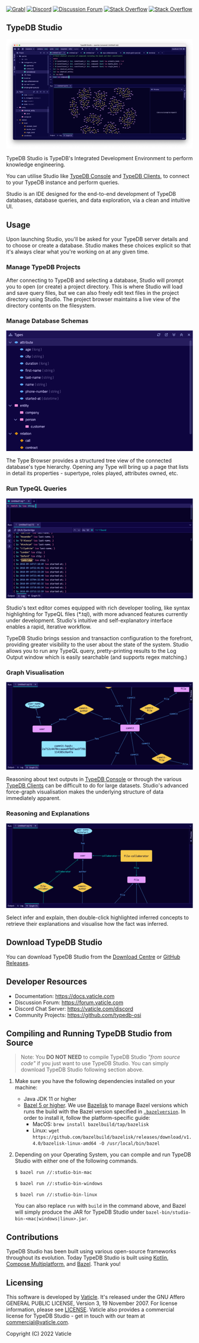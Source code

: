 [![Grabl](https://grabl.io/api/status/vaticle/typedb/badge.svg)](https://grabl.io/vaticle/typedb-studio)
[![Discord](https://img.shields.io/discord/665254494820368395?color=7389D8&label=chat&logo=discord&logoColor=ffffff)](https://vaticle.com/discord)
[![Discussion Forum](https://img.shields.io/discourse/https/forum.vaticle.com/topics.svg)](https://forum.vaticle.com)
[![Stack Overflow](https://img.shields.io/badge/stackoverflow-typedb-796de3.svg)](https://stackoverflow.com/questions/tagged/typedb)
[![Stack Overflow](https://img.shields.io/badge/stackoverflow-typeql-3dce8c.svg)](https://stackoverflow.com/questions/tagged/typeql)

## TypeDB Studio

[![TypeDB Studio](./images/studio_full_1.png)](./images/studio_full_1.png)

TypeDB Studio is TypeDB's Integrated Development Environment to perform knowledge engineering.

You can utilise Studio like [TypeDB Console](https://docs.vaticle.com/docs/console/console)
and [TypeDB Clients](https://docs.vaticle.com/docs/client-api/overview), to connect to your TypeDB instance and perform
queries.

Studio is an IDE designed for the end-to-end development of TypeDB databases, database queries, and data exploration, 
via a clean and intuitive UI.

## Usage

Upon launching Studio, you'll be asked for your TypeDB server details and to choose or create a database. Studio makes
these choices explicit so that it's always clear what you're working on at any given time.

### Manage TypeDB Projects

After connecting to TypeDB and selecting a database, Studio will prompt you to open (or create) a project directory. 
This is where Studio will load and save query files, but we can also freely edit text files in the project directory 
using Studio. The project browser maintains a live view of the directory contents on the filesystem.

### Manage Database Schemas

[![Log Output](./images/type_browser_1.png)](./images/type_browser_1.png)

The Type Browser provides a structured tree view of the connected database's type hierarchy. Opening any Type will 
bring up a page that lists in detail its properties - supertype, roles played, attributes owned, etc.

### Run TypeQL Queries

[![Log Output](./images/log_output_1.png)](./images/log_output_1.png)

Studio's text editor comes equipped with rich developer tooling, like syntax highlighting
for TypeQL files (\*.tql), with more advanced features currently under development. Studio's intuitive and 
self-explanatory interface enables a rapid, iterative workflow.

TypeDB Studio brings session and transaction configuration to the forefront, providing greater visibility to the user 
about the state of the system. Studio allows you to run any TypeQL query, pretty-printing results
to the Log Output window which is easily searchable (and supports regex matching.)

### Graph Visualisation

[![Graph Visualisation](./images/graph_vis_1.png)](./images/graph_vis_1.png)

Reasoning about text outputs in [TypeDB Console](https://docs.vaticle.com/docs/console/console) or through
the various [TypeDB Clients](https://docs.vaticle.com/docs/client-api/overview) can be difficult to do for large
datasets. Studio's advanced force-graph visualisation makes the underlying structure of data immediately apparent.

### Reasoning and Explanations

[![Inference Visualisation](./images/infer_vis_1.png)](./images/infer_vis_1.png)

Select infer and explain, then double-click highlighted inferred concepts to retrieve their explanations and visualise
how the fact was inferred.

## Download TypeDB Studio

You can download TypeDB Studio from the [Download Centre](https://vaticle.com/download#typedb-studio) or [GitHub Releases](https://github.com/vaticle/typedb-studio/releases).

## Developer Resources

- Documentation: https://docs.vaticle.com
- Discussion Forum: https://forum.vaticle.com
- Discord Chat Server: https://vaticle.com/discord
- Community Projects: https://github.com/typedb-osi

## Compiling and Running TypeDB Studio from Source

> Note: You **DO NOT NEED** to compile TypeDB Studio _"from source code"_ if you just want to use TypeDB Studio. You can simply download TypeDB Studio following section above.

1. Make sure you have the following dependencies installed on your machine:
    - Java JDK 11 or higher
    - [Bazel 5 or higher](http://bazel.build/). We use [Bazelisk](https://github.com/bazelbuild/bazelisk) to manage Bazel versions which runs the build with the Bazel version specified in [`.bazelversion`](https://github.com/vaticle/typedb/blob/master/.bazelversion). In order to install it, follow the platform-specific guide:
        - MacOS: `brew install bazelbuild/tap/bazelisk`
        - Linux: `wget https://github.com/bazelbuild/bazelisk/releases/download/v1.4.0/bazelisk-linux-amd64 -O /usr/local/bin/bazel`

2. Depending on your Operating System, you can compile and run TypeDB Studio with either one of the following commands.
   ```
   $ bazel run //:studio-bin-mac
   ```
   ```
   $ bazel run //:studio-bin-windows
   ```
   ```
   $ bazel run //:studio-bin-linux
   ```
   You can also replace `run` with `build` in the command above, and Bazel will simply produce the JAR for TypeDB Studio under `bazel-bin/studio-bin-<mac|windows|linux>.jar`.

## Contributions

TypeDB Studio has been built using various open-source frameworks throughout its evolution. Today TypeDB Studio is built using [Kotlin](https://kotlinlang.org), [Compose Multiplatform](https://github.com/JetBrains/compose-jb), and [Bazel](https://bazel.build). Thank you!

## Licensing

This software is developed by [Vaticle](https://vaticle.com/).  It's released under the GNU Affero GENERAL PUBLIC LICENSE, Version 3, 19 November 2007. For license information, please see [LICENSE](https://github.com/vaticle/typedb-studio/blob/master/LICENSE). Vaticle also provides a commercial license for TypeDB Studio - get in touch with our team at commercial@vaticle.com.

Copyright (C) 2022 Vaticle

